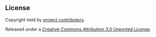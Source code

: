 ## License

Copyright held by [project contributors](https://github.com/interagent/http-api-design/graphs/contributors).

Released under a [Creative Commons Attribution 3.0 Unported License](http://creativecommons.org/licenses/by/3.0/).
